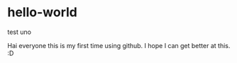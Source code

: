 # hello-world
test uno

Hai everyone this is my first time using github. I hope I can get better at this. :D
